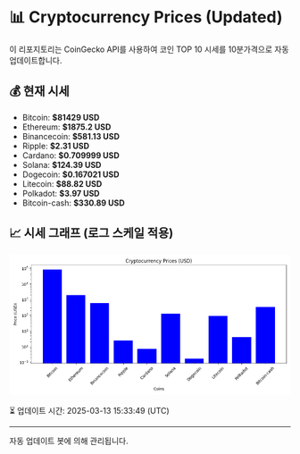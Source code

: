 
# 📊 Cryptocurrency Prices (Updated)

이 리포지토리는 CoinGecko API를 사용하여 코인 TOP 10 시세를 10분가격으로 자동 업데이트합니다.

## 💰 현재 시세
- Bitcoin: **$81429 USD**
- Ethereum: **$1875.2 USD**
- Binancecoin: **$581.13 USD**
- Ripple: **$2.31 USD**
- Cardano: **$0.709999 USD**
- Solana: **$124.39 USD**
- Dogecoin: **$0.167021 USD**
- Litecoin: **$88.82 USD**
- Polkadot: **$3.97 USD**
- Bitcoin-cash: **$330.89 USD**

## 📈 시세 그래프 (로그 스케일 적용)
![Crypto Prices](crypto_prices.png)

⏳ 업데이트 시간: 2025-03-13 15:33:49 (UTC)

---
자동 업데이트 봇에 의해 관리됩니다.
